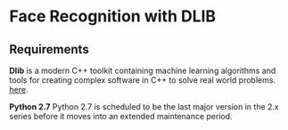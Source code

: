 # Face Recognition with DLIB 

## Requirements

**Dlib** is a modern C++ toolkit containing machine learning algorithms and tools for creating complex software in C++ to solve real world problems. [here](http://dlib.net/).

**Python 2.7** Python 2.7 is scheduled to be the last major version in the 2.x series before it moves into an extended maintenance period.

